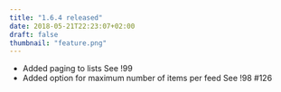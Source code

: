 ```yaml
---
title: "1.6.4 released"
date: 2018-05-21T22:23:07+02:00
draft: false
thumbnail: "feature.png"
---
```


*   Added paging to lists
    See !99
*   Added option for maximum number of items per feed
    See !98 #126

